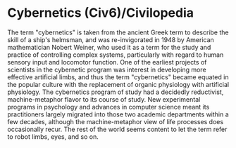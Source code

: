 # Cybernetics (Civ6)/Civilopedia

The term "cybernetics" is taken from the ancient Greek term to describe the skill of a ship's helmsman, and was re-invigorated in 1948 by American mathematician Nobert Weiner, who used it as a term for the study and practice of controlling complex systems, particularly with regard to human sensory input and locomotor function. One of the earliest projects of scientists in the cybernetic program was interest in developing more effective artificial limbs, and thus the term "cybernetics" became equated in the popular culture with the replacement of organic physiology with artificial physiology.
The cybernetics program of study had a decidedly reductivist, machine-metaphor flavor to its course of study. New experimental programs in psychology and advances in computer science meant its practitioners largely migrated into those two academic departments within a few decades, although the machine-metaphor view of life processes does occasionally recur. The rest of the world seems content to let the term refer to robot limbs, eyes, and so on.